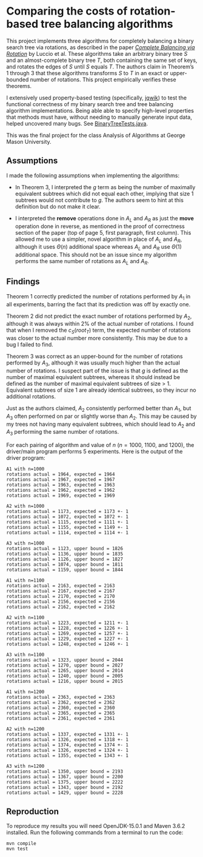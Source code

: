 # Comparing the costs of rotation-based tree balancing algorithms

This project implements three algorithms for completely balancing a
binary search tree via rotations, as described in the paper *[Complete
Balancing via
Rotation](http://web.science.mq.edu.au/~bmans/BMans/Papers/LMMP_CJ2016.pdf)*
by Luccio et al. These algorithms take an arbitrary binary tree *S* and
an almost-complete binary tree *T*, both containing the same set of
keys, and rotates the edges of *S* until *S* equals *T*. The authors
claim in Theorem’s 1 through 3 that these algorithms transforms *S* to
*T* in an exact or upper-bounded number of rotations. This project
empirically verifies these theorems.

I extensively used property-based testing (specifically, [jqwik](https://jqwik.net)) to
test the functional correctness of my binary search tree and tree balancing algorithm
implementations. Being able able to specify high-level properties that methods must have,
without needing to manually generate input data, helped uncovered many bugs.
See [BinaryTreeTests.java](src/test/java/BinaryTreeTest.java).

This was the final project for the class Analysis of Algorithms at George
Mason University.

## Assumptions

I made the following assumptions when implementing the algorithms:

-   In Theorem 3, I interpreted the *g* term as being the number of
    maximally equivalent subtrees which did not equal each other,
    implying that size 1 subtrees would not contribute to *g*. The
    authors seem to hint at this definition but do not make it clear.

-   I interpreted the **remove** operations done in *A*<sub>*L*</sub>
    and *A*<sub>*R*</sub> as just the **move** operation done in
    reverse, as mentioned in the proof of correctness section of the
    paper (top of page 5, first paragraph, first column). This allowed
    me to use a simpler, novel algorithm in place of *A*<sub>*L*</sub>
    and *A*<sub>*R*</sub>, although it uses *Θ*(*n*) additional space
    whereas *A*<sub>*L*</sub> and *A*<sub>*R*</sub> use *Θ*(1)
    additional space. This should not be an issue since my algorithm
    performs the same number of rotations as *A*<sub>*L*</sub> and
    *A*<sub>*R*</sub>.

## Findings

Theorem 1 correctly predicted the number of rotations performed by
*A*<sub>1</sub> in all experiments, barring the fact that its prediction
was off by exactly one.

Theorem 2 did not predict the exact number of rotations performed by
*A*<sub>2</sub>, although it was always within 2% of the actual number
of rotations. I found that when I removed the
*c*<sub>*S*</sub>(*root*<sub>*T*</sub>) term, the expected number
of rotations was closer to the actual number more consistently. This may
be due to a bug I failed to find.

Theorem 3 was correct as an upper-bound for the number of rotations
performed by *A*<sub>3</sub>, although it was usually much higher than
the actual number of rotations. I suspect part of the issue is that *g*
is defined as the number of maximal equivalent subtrees, whereas it
should instead be defined as the number of maximal equivalent subtrees
of size &gt; 1. Equivalent subtrees of size 1 are already identical
subtrees, so they incur no additional rotations.

Just as the authors claimed, *A*<sub>2</sub> consistently performed
better than *A*<sub>1</sub>, but *A*<sub>3</sub> often performed on par
or slightly worse than *A*<sub>2</sub>. This may be caused by my trees
not having many equivalent subtrees, which should lead to
*A*<sub>2</sub> and *A*<sub>3</sub> performing the same number of
rotations.

For each pairing of algorithm and value of *n* (*n* = 1000, 1100, and
1200), the driver/main program performs 5 experiments. Here is the
output of the driver program:

    A1 with n=1000
    rotations actual = 1964, expected = 1964
    rotations actual = 1967, expected = 1967
    rotations actual = 1963, expected = 1963
    rotations actual = 1962, expected = 1962
    rotations actual = 1969, expected = 1969

    A2 with n=1000
    rotations actual = 1173, expected = 1173 +- 1
    rotations actual = 1072, expected = 1072 +- 1
    rotations actual = 1115, expected = 1111 +- 1
    rotations actual = 1155, expected = 1149 +- 1
    rotations actual = 1114, expected = 1114 +- 1

    A3 with n=1000
    rotations actual = 1123, upper bound = 1826
    rotations actual = 1136, upper bound = 1835
    rotations actual = 1126, upper bound = 1827
    rotations actual = 1074, upper bound = 1811
    rotations actual = 1159, upper bound = 1844

    A1 with n=1100
    rotations actual = 2163, expected = 2163
    rotations actual = 2167, expected = 2167
    rotations actual = 2170, expected = 2170
    rotations actual = 2156, expected = 2156
    rotations actual = 2162, expected = 2162

    A2 with n=1100
    rotations actual = 1223, expected = 1211 +- 1
    rotations actual = 1228, expected = 1226 +- 1
    rotations actual = 1269, expected = 1257 +- 1
    rotations actual = 1229, expected = 1227 +- 1
    rotations actual = 1248, expected = 1246 +- 1

    A3 with n=1100
    rotations actual = 1323, upper bound = 2044
    rotations actual = 1270, upper bound = 2027
    rotations actual = 1265, upper bound = 2014
    rotations actual = 1240, upper bound = 2005
    rotations actual = 1216, upper bound = 2015

    A1 with n=1200
    rotations actual = 2363, expected = 2363
    rotations actual = 2362, expected = 2362
    rotations actual = 2360, expected = 2360
    rotations actual = 2365, expected = 2365
    rotations actual = 2361, expected = 2361

    A2 with n=1200
    rotations actual = 1337, expected = 1331 +- 1
    rotations actual = 1326, expected = 1318 +- 1
    rotations actual = 1374, expected = 1374 +- 1
    rotations actual = 1326, expected = 1324 +- 1
    rotations actual = 1355, expected = 1343 +- 1

    A3 with n=1200
    rotations actual = 1350, upper bound = 2193
    rotations actual = 1367, upper bound = 2200
    rotations actual = 1375, upper bound = 2222
    rotations actual = 1343, upper bound = 2192
    rotations actual = 1429, upper bound = 2228

## Reproduction

To reproduce my results you will need OpenJDK-15.0.1 and Maven 3.6.2
installed. Run the following commands from a terminal to run the code:

    mvn compile
    mvn test
